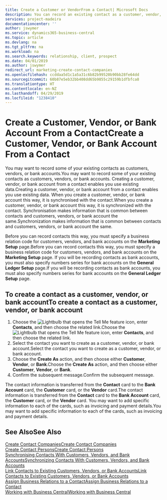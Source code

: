 ```yaml
---
title: Create a Customer or VendorFrom a Contact| Microsoft Docs
description: You can record an existing contact as a customer, vendor, or bank account using existing data and specifying a business relationship.
services: project-madeira
documentationcenter: ''
author: jswymer
ms.service: dynamics365-business-central
ms.topic: article
ms.devlang: na
ms.tgt_pltfrm: na
ms.workload: na
ms.search.keywords: relationship, client, prospect
ms.date: 04/01/2019
ms.author: jswymer
redirect_url: marketing-create-contact-companies
ms.openlocfilehash: ccddaa5d1c1a5a31c6b82b99520b90bb28fe64dd
ms.sourcegitcommit: 60b87e5eb32bb408dd65b9855c29159b1dfbfca8
ms.translationtype: HT
ms.contentlocale: en-NZ
ms.lasthandoff: 04/29/2019
ms.locfileid: "1238410"
---
```

# <a name="create-a-customer-vendor-or-bank-account-from-a-contact"></a><span data-ttu-id="804ba-103">Create a Customer, Vendor, or Bank Account From a Contact</span><span class="sxs-lookup"><span data-stu-id="804ba-103">Create a Customer, Vendor, or Bank Account From a Contact</span></span>
<span data-ttu-id="804ba-104">You may want to record some of your existing contacts as customers, vendors, or bank accounts.</span><span class="sxs-lookup"><span data-stu-id="804ba-104">You may want to record some of your existing contacts as customers, vendors, or bank accounts.</span></span> <span data-ttu-id="804ba-105">Creating a customer, vendor, or bank account from a contact enables you use existing data.</span><span class="sxs-lookup"><span data-stu-id="804ba-105">Creating a customer, vendor, or bank account from a contact enables you use existing data.</span></span> <span data-ttu-id="804ba-106">When you create a customer, vendor, or bank account this way, it is synchronised with the contact.</span><span class="sxs-lookup"><span data-stu-id="804ba-106">When you create a customer, vendor, or bank account this way, it is synchronized with the contact.</span></span> <span data-ttu-id="804ba-107">Synchronisation makes information that is common between contacts and customers, vendors, or bank account the same.</span><span class="sxs-lookup"><span data-stu-id="804ba-107">Synchronization makes information that is common between contacts and customers, vendors, or bank account the same.</span></span>

<span data-ttu-id="804ba-108">Before you can record contacts this way, you must specify a business relation code for customers, vendors, and bank accounts on the **Marketing Setup** page.</span><span class="sxs-lookup"><span data-stu-id="804ba-108">Before you can record contacts this way, you must specify a business relation code for customers, vendors, and bank accounts on the **Marketing Setup** page.</span></span> <span data-ttu-id="804ba-109">If you will be recording contacts as bank accounts, you must also specify numbers series for bank accounts on the **General Ledger Setup** page.</span><span class="sxs-lookup"><span data-stu-id="804ba-109">If you will be recording contacts as bank accounts, you must also specify numbers series for bank accounts on the **General Ledger Setup** page.</span></span>

## <a name="to-create-a-contact-as-a-customer-vendor-or-bank-account"></a><span data-ttu-id="804ba-110">To create a contact as a customer, vendor, or bank account</span><span class="sxs-lookup"><span data-stu-id="804ba-110">To create a contact as a customer, vendor, or bank account</span></span>
1. <span data-ttu-id="804ba-111">Choose the ![Lightbulb that opens the Tell Me feature](media/ui-search/search_small.png "Tell me what you want to do") icon, enter **Contacts**, and then choose the related link.</span><span class="sxs-lookup"><span data-stu-id="804ba-111">Choose the ![Lightbulb that opens the Tell Me feature](media/ui-search/search_small.png "Tell me what you want to do") icon, enter **Contacts**, and then choose the related link.</span></span>
2. <span data-ttu-id="804ba-112">Select the contact you want to create as a customer, vendor, or bank account.</span><span class="sxs-lookup"><span data-stu-id="804ba-112">Select the contact you want to create as a customer, vendor, or bank account.</span></span>
3. <span data-ttu-id="804ba-113">Choose the **Create As** action, and then choose either **Customer**, **Vendor**, or **Bank**.</span><span class="sxs-lookup"><span data-stu-id="804ba-113">Choose the **Create As** action, and then choose either **Customer**, **Vendor**, or **Bank**.</span></span>
4. <span data-ttu-id="804ba-114">Confirm the subsequent message.</span><span class="sxs-lookup"><span data-stu-id="804ba-114">Confirm the subsequent message.</span></span>

<span data-ttu-id="804ba-115">The contact information is transferred from the **Contact** card to the **Bank Account** card, the **Customer** card, or the **Vendor** card.</span><span class="sxs-lookup"><span data-stu-id="804ba-115">The contact information is transferred from the **Contact** card to the **Bank Account** card, the **Customer** card, or the **Vendor** card.</span></span> <span data-ttu-id="804ba-116">You may want to add specific information to each of the cards, such as invoicing and payment details.</span><span class="sxs-lookup"><span data-stu-id="804ba-116">You may want to add specific information to each of the cards, such as invoicing and payment details.</span></span>

## <a name="see-also"></a><span data-ttu-id="804ba-117">See Also</span><span class="sxs-lookup"><span data-stu-id="804ba-117">See Also</span></span>
[<span data-ttu-id="804ba-118">Create Contact Companies</span><span class="sxs-lookup"><span data-stu-id="804ba-118">Create Contact Companies</span></span>](marketing-create-contact-companies.md)  
[<span data-ttu-id="804ba-119">Create Contact Persons</span><span class="sxs-lookup"><span data-stu-id="804ba-119">Create Contact Persons</span></span>](marketing-create-contact-persons.md)  
[<span data-ttu-id="804ba-120">Synchronising Contacts With Customers, Vendors, and Bank Accounts</span><span class="sxs-lookup"><span data-stu-id="804ba-120">Synchronizing Contacts With Customers, Vendors, and Bank Accounts</span></span>](marketing-synchronize-contacts-customers-vendors-bank-accounts.md)  
[<span data-ttu-id="804ba-121">Link Contacts to Existing Customers, Vendors, or Bank Accounts</span><span class="sxs-lookup"><span data-stu-id="804ba-121">Link Contacts to Existing Customers, Vendors, or Bank Accounts</span></span>](marketing-how-link-contact.md)  
[<span data-ttu-id="804ba-122">Assign Business Relations to a Contact</span><span class="sxs-lookup"><span data-stu-id="804ba-122">Assign Business Relations to a Contact</span></span>](marketing-business-relations.md#AssignBusRelContact)  
[<span data-ttu-id="804ba-123">Working with Business Central</span><span class="sxs-lookup"><span data-stu-id="804ba-123">Working with Business Central</span></span>](ui-work-product.md)
